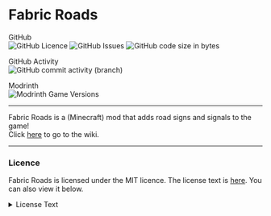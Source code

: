 # Fabric Roads

GitHub <br>
![GitHub Licence](https://img.shields.io/github/license/infinity-atom/FabricRoad)
![GitHub Issues](https://img.shields.io/github/issues/infinity-atom/FabricRoad)
![GitHub code size in bytes](https://img.shields.io/github/languages/code-size/infinity-atom/FabricRoad)

GitHub Activity<br>
![GitHub commit activity (branch)](https://img.shields.io/github/commit-activity/m/infinity-atom/FabricRoad/master)

Modrinth<br>
![Modrinth Game Versions](https://img.shields.io/modrinth/game-versions/ikE3joWn)

<hr>

Fabric Roads is a (Minecraft) mod that adds road signs and signals to the game!<br>
Click [here](https://github.com/infinity-atom/FabricRoad/wiki/Wiki-Homepage) to go to the wiki.

<hr>

### Licence
Fabric Roads is licensed under the MIT licence. The license text is
[here](https://github.com/infinity-atom/FabricRoad/blob/master/LICENSE).
You can also view it below.
<details>
<summary>License Text</summary>
<br>
MIT License

Copyright (c) 2023 infinity-atom

Permission is hereby granted, free of charge, to any person obtaining a copy
of this software and associated documentation files (the "Software"), to deal
in the Software without restriction, including without limitation the rights
to use, copy, modify, merge, publish, distribute, sublicense, and/or sell
copies of the Software, and to permit persons to whom the Software is
furnished to do so, subject to the following conditions:

The above copyright notice and this permission notice shall be included in all
copies or substantial portions of the Software.

THE SOFTWARE IS PROVIDED "AS IS", WITHOUT WARRANTY OF ANY KIND, EXPRESS OR
IMPLIED, INCLUDING BUT NOT LIMITED TO THE WARRANTIES OF MERCHANTABILITY,
FITNESS FOR A PARTICULAR PURPOSE AND NONINFRINGEMENT. IN NO EVENT SHALL THE
AUTHORS OR COPYRIGHT HOLDERS BE LIABLE FOR ANY CLAIM, DAMAGES OR OTHER
LIABILITY, WHETHER IN AN ACTION OF CONTRACT, TORT OR OTHERWISE, ARISING FROM,
OUT OF OR IN CONNECTION WITH THE SOFTWARE OR THE USE OR OTHER DEALINGS IN THE
SOFTWARE.

</details>